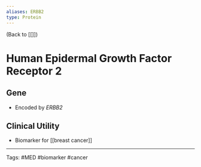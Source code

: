 ```yaml
---
aliases: ERBB2
type: Protein
---
```


(Back to [[]])

# Human Epidermal Growth Factor Receptor 2

## Gene
- Encoded by _ERBB2_
## Clinical Utility
- Biomarker for [[breast cancer]]

---
Tags: #MED #biomarker #cancer 